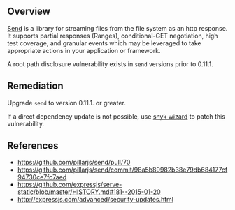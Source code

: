 ## Overview
[Send](https://www.npmjs.com/package/send) is a library for streaming files from the file system as an http response. It supports partial responses (Ranges), conditional-GET negotiation, high test coverage, and granular events which may be leveraged to take appropriate actions in your application or framework.

A root path disclosure vulnerability exists in `send` versions prior to 0.11.1.

## Remediation
Upgrade `send` to version 0.11.1. or greater. 

If a direct dependency update is not possible, use [snyk wizard](https://snyk.io/docs/using-snyk#wizard) to patch this vulnerability.

## References

- https://github.com/pillarjs/send/pull/70
- https://github.com/pillarjs/send/commit/98a5b89982b38e79db684177cf94730ce7fc7aed
- https://github.com/expressjs/serve-static/blob/master/HISTORY.md#181--2015-01-20
- http://expressjs.com/advanced/security-updates.html
